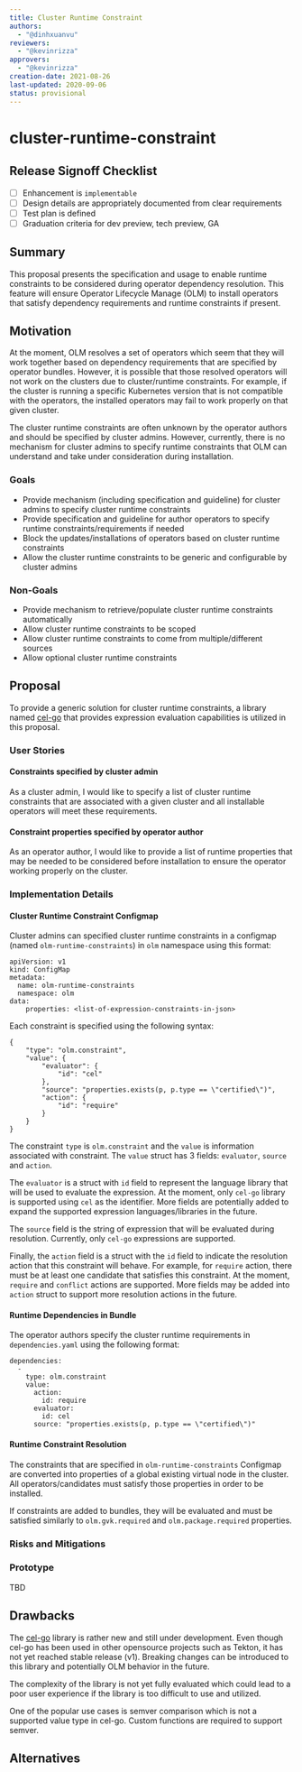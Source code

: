 ```yaml
---
title: Cluster Runtime Constraint
authors:
  - "@dinhxuanvu"
reviewers:
  - "@kevinrizza"
approvers:
  - "@kevinrizza"
creation-date: 2021-08-26
last-updated: 2020-09-06
status: provisional
---
```


# cluster-runtime-constraint

## Release Signoff Checklist

- [ ] Enhancement is `implementable`
- [ ] Design details are appropriately documented from clear requirements
- [ ] Test plan is defined
- [ ] Graduation criteria for dev preview, tech preview, GA

## Summary

This proposal presents the specification and usage to enable runtime constraints to be considered during operator dependency resolution. This feature will ensure Operator Lifecycle Manage (OLM) to install operators that satisfy dependency requirements and runtime constraints if present.

## Motivation

At the moment, OLM resolves a set of operators which seem that they will work together based on dependency requirements that are specified by operator bundles. However, it is possible that those resolved operators will not work on the clusters due to cluster/runtime constraints. For example, if the cluster is running a specific Kubernetes version that is not compatible with the operators, the installed operators may fail to work properly on that given cluster.

The cluster runtime constraints are often unknown by the operator authors and should be specified by cluster admins. However, currently, there is no mechanism for cluster admins to specify runtime constraints that OLM can understand and take under consideration during installation.

### Goals
- Provide mechanism (including specification and guideline) for cluster admins to specify cluster runtime constraints
- Provide specification and guideline for author operators to specify runtime constraints/requirements if needed
- Block the updates/installations of operators based on cluster runtime constraints
- Allow the cluster runtime constraints to be generic and configurable by cluster admins

### Non-Goals

- Provide mechanism to retrieve/populate cluster runtime constraints automatically
- Allow cluster runtime constraints to be scoped
- Allow cluster runtime constraints to come from multiple/different sources
- Allow optional cluster runtime constraints


## Proposal

To provide a generic solution for cluster runtime constraints, a library named [cel-go](https://github.com/google/cel-go) that provides expression evaluation capabilities is utilized in this proposal.

### User Stories

#### Constraints specified by cluster admin

As a cluster admin, I would like to specify a list of cluster runtime constraints that are associated with a given cluster and all installable operators will meet these requirements.

#### Constraint properties specified by operator author

As an operator author, I would like to provide a list of runtime properties that may be needed to be considered before installation to ensure the operator working properly on the cluster.

### Implementation Details

#### Cluster Runtime Constraint Configmap

Cluster admins can specified cluster runtime constraints in a configmap (named `olm-runtime-constraints`) in `olm` namespace using this format:

```yaml=
apiVersion: v1
kind: ConfigMap
metadata:
  name: olm-runtime-constraints
  namespace: olm
data:
    properties: <list-of-expression-constraints-in-json>
```

Each constraint is specified using the following syntax:

```json=
{
	"type": "olm.constraint",
	"value": {
		"evaluator": {
			"id": "cel"
		},
		"source": "properties.exists(p, p.type == \"certified\")",
		"action": {
			"id": "require"
		}
	}
}
```

The constraint `type` is `olm.constraint` and the `value` is information associated with constraint. The `value` struct has 3 fields: `evaluator`, `source` and `action`.

The `evaluator` is a struct with `id` field to represent the language library that will be used to evaluate the expression. At the moment, only `cel-go` library is supported using `cel` as the identifier. More fields are potentially added to expand the supported expression languages/libraries in the future.

The `source` field is the string of expression that will be evaluated during resolution. Currently, only `cel-go` expressions are supported.

Finally, the `action` field is a struct with the `id` field to indicate the resolution action that this constraint will behave. For example, for `require` action, there must be at least one candidate that satisfies this constraint. At the moment, `require` and `conflict` actions are supported. More fields may be added into `action` struct to support more resolution actions in the future.

#### Runtime Dependencies in Bundle

The operator authors specify the cluster runtime requirements in `dependencies.yaml` using the following format:

```yaml=
dependencies:
  -
    type: olm.constraint
    value:
      action:
        id: require
      evaluator:
        id: cel
      source: "properties.exists(p, p.type == \"certified\")"
```

#### Runtime Constraint Resolution

The constraints that are specified in `olm-runtime-constraints` Configmap are converted into properties of a global existing virtual node in the cluster. All operators/candidates must satisfy those properties in order to be installed.

If constraints are added to bundles, they will be evaluated and must be satisfied similarly to `olm.gvk.required` and `olm.package.required` properties.

### Risks and Mitigations

### Prototype

TBD

## Drawbacks

The [cel-go](https://github.com/google/cel-go) library is rather new and still under development. Even though cel-go has been used in other opensource projects such as Tekton, it has not yet reached stable release (v1). Breaking changes can be introduced to this library and potentially OLM behavior in the future.

The complexity of the library is not yet fully evaluated which could lead to a poor user experience if the library is too difficult to use and utilized.

One of the popular use cases is semver comparison which is not a supported value type in cel-go. Custom functions are required to support semver.

## Alternatives

